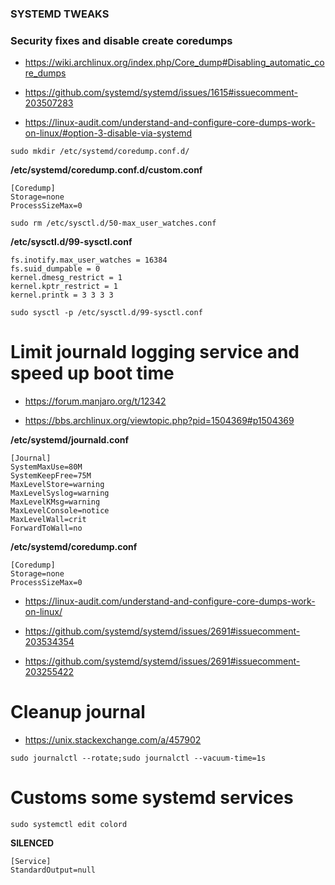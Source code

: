 ### SYSTEMD TWEAKS

### Security fixes and disable create coredumps 

- https://wiki.archlinux.org/index.php/Core_dump#Disabling_automatic_core_dumps

- https://github.com/systemd/systemd/issues/1615#issuecomment-203507283

- https://linux-audit.com/understand-and-configure-core-dumps-work-on-linux/#option-3-disable-via-systemd

```
sudo mkdir /etc/systemd/coredump.conf.d/
```
**/etc/systemd/coredump.conf.d/custom.conf**
```
[Coredump]
Storage=none
ProcessSizeMax=0
```

```
sudo rm /etc/sysctl.d/50-max_user_watches.conf
```
**/etc/sysctl.d/99-sysctl.conf**
```
fs.inotify.max_user_watches = 16384
fs.suid_dumpable = 0
kernel.dmesg_restrict = 1
kernel.kptr_restrict = 1
kernel.printk = 3 3 3 3
```
```
sudo sysctl -p /etc/sysctl.d/99-sysctl.conf
```

# Limit journald logging service and speed up boot time

- https://forum.manjaro.org/t/12342

- https://bbs.archlinux.org/viewtopic.php?pid=1504369#p1504369

**/etc/systemd/journald.conf**
```
[Journal]
SystemMaxUse=80M
SystemKeepFree=75M
MaxLevelStore=warning
MaxLevelSyslog=warning
MaxLevelKMsg=warning
MaxLevelConsole=notice
MaxLevelWall=crit
ForwardToWall=no
```

**/etc/systemd/coredump.conf**
```
[Coredump]
Storage=none
ProcessSizeMax=0
```

- https://linux-audit.com/understand-and-configure-core-dumps-work-on-linux/

- https://github.com/systemd/systemd/issues/2691#issuecomment-203534354

- https://github.com/systemd/systemd/issues/2691#issuecomment-203255422

# Cleanup journal

- https://unix.stackexchange.com/a/457902

```
sudo journalctl --rotate;sudo journalctl --vacuum-time=1s
```

# Customs some systemd services

```
sudo systemctl edit colord
```
**SILENCED**
```
[Service]
StandardOutput=null
```
